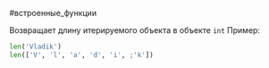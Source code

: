 #встроенные_функции

Возвращает длину итерируемого объекта в объекте `int`
Пример:
```python
len('Vladik')
len(['V', 'l', 'a', 'd', 'i', ;'k'])
```